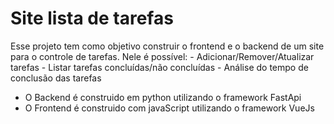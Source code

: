 # Site lista de tarefas

Esse projeto tem como objetivo construir o frontend e o backend de um site para o controle de tarefas.
Nele é possível:
    - Adicionar/Remover/Atualizar tarefas
    - Listar tarefas concluídas/não concluídas
    - Análise do tempo de conclusão das tarefas

- O Backend é construido em python utilizando o framework FastApi
- O Frontend é construido com javaScript utilizando o framework VueJs